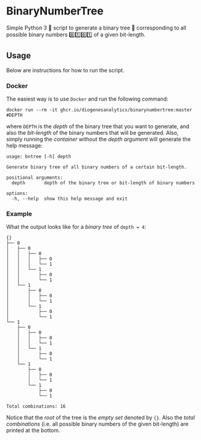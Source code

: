 # BinaryNumberTree
Simple Python 3 :snake: script to generate a binary tree :evergreen_tree:
corresponding to all possible binary numbers :zero::one::zero::one:
of a given bit-length.

## Usage
Below are instructions for how to run the script.

### Docker
The easiest way is to use `Docker` and run the following command:
```
docker run --rm -it ghcr.io/diogenesanalytics/binarynumbertree:master #DEPTH
```
where `DEPTH` is the *depth* of the binary tree that you want to generate, and
also the *bit-length* of the binary numbers that will be generated. Also,
simply running the *container* without the *depth argument* will generate the
help message:
```
usage: bntree [-h] depth

Generate binary tree of all binary numbers of a certain bit-length.

positional arguments:
  depth       depth of the binary tree or bit-length of binary numbers

options:
  -h, --help  show this help message and exit
```

### Example
What the output looks like for a *binary tree* of `depth = 4`:
```
{}
├── 0
│   ├── 0
│   │   ├── 0
│   │   │   ├── 0
│   │   │   └── 1
│   │   └── 1
│   │       ├── 0
│   │       └── 1
│   └── 1
│       ├── 0
│       │   ├── 0
│       │   └── 1
│       └── 1
│           ├── 0
│           └── 1
└── 1
    ├── 0
    │   ├── 0
    │   │   ├── 0
    │   │   └── 1
    │   └── 1
    │       ├── 0
    │       └── 1
    └── 1
        ├── 0
        │   ├── 0
        │   └── 1
        └── 1
            ├── 0
            └── 1

Total combinations: 16
```
Notice that the *root* of the tree is the *empty set* denoted by `{}`. Also the
*total combinations* (i.e. all possible binary numbers of the given bit-length)
are printed at the bottom.
